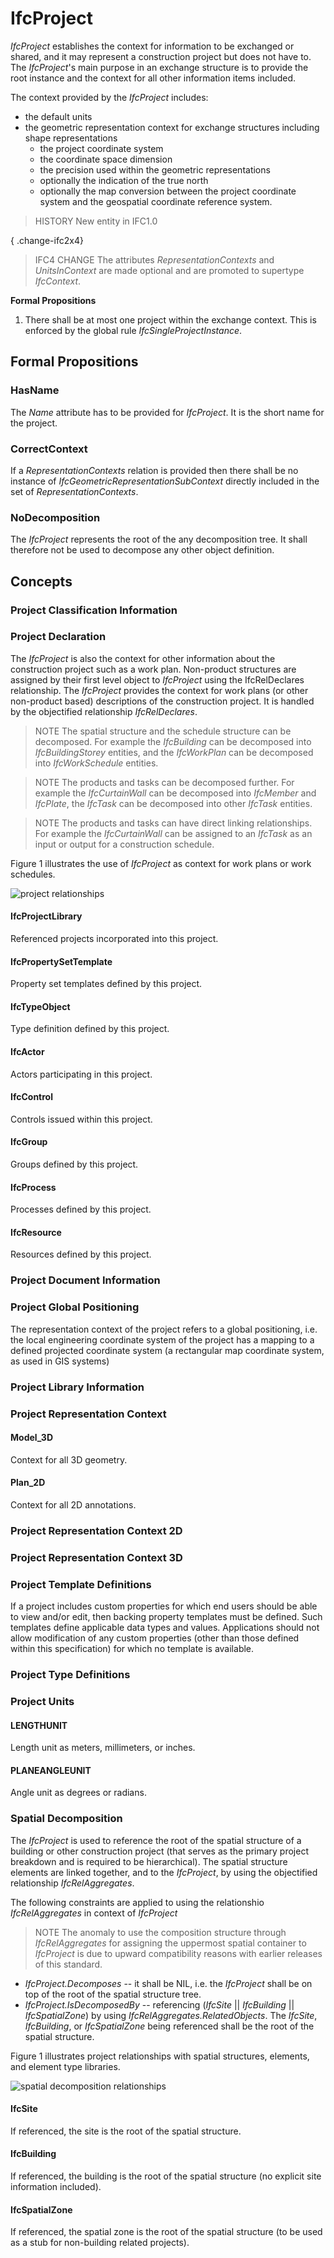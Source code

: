 # IfcProject

_IfcProject_ establishes the context for information to be exchanged or shared, and it may represent a construction project but does not have to. The _IfcProject_'s main purpose in an exchange structure is to provide the root instance and the context for all other information items included.

The context provided by the _IfcProject_ includes:

* the default units
* the geometric representation context for exchange structures including shape representations
    * the project coordinate system
    * the coordinate space dimension
    * the precision used within the geometric representations
    * optionally the indication of the true north
    * optionally the map conversion between the project coordinate system and the geospatial coordinate reference system.

> HISTORY  New entity in IFC1.0

{ .change-ifc2x4}
> IFC4 CHANGE  The attributes _RepresentationContexts_ and _UnitsInContext_ are made optional and are promoted to supertype _IfcContext_.

**Formal Propositions**

1. There shall be at most one project within the exchange context. This is enforced by the global rule _IfcSingleProjectInstance_.

## Formal Propositions

### HasName
The _Name_ attribute has to be provided for _IfcProject_. It is the short name for the project.

### CorrectContext
If a _RepresentationContexts_ relation is provided then there shall be no instance of _IfcGeometricRepresentationSubContext_ directly included in the set of _RepresentationContexts_.

### NoDecomposition
The _IfcProject_ represents the root of the any decomposition tree. It shall therefore not be used to decompose any other object definition.

## Concepts

### Project Classification Information



### Project Declaration

The _IfcProject_ is also the context for other information about the construction project such as a work plan. Non-product structures are assigned by their first level object to _IfcProject_ using the IfcRelDeclares relationship. The _IfcProject_ provides the context for work plans (or other non-product based) descriptions of the construction project. It is handled by the objectified relationship _IfcRelDeclares_.

> NOTE  The spatial structure and the schedule structure can be decomposed. For example the _IfcBuilding_ can be decomposed into _IfcBuildingStorey_ entities, and the _IfcWorkPlan_ can be decomposed into _IfcWorkSchedule_ entities.

> NOTE  The products and tasks can be decomposed further. For example the _IfcCurtainWall_ can be decomposed into _IfcMember_ and _IfcPlate_, the _IfcTask_ can be decomposed into other _IfcTask_ entities.

> NOTE  The products and tasks can have direct linking relationships. For example the _IfcCurtainWall_ can be assigned to an _IfcTask_ as an input or output for a construction schedule.

Figure 1 illustrates the use of _IfcProject_ as context for work plans or work schedules.

![project relationships](../../../../figures/ifcproject_fig-1.png "Figure 1 &mdash; Project spatial and work plan structure")

#### IfcProjectLibrary

Referenced projects incorporated into this project.

#### IfcPropertySetTemplate

Property set templates defined by this project.

#### IfcTypeObject

Type definition defined by this project.

#### IfcActor

Actors participating in this project.

#### IfcControl

Controls issued within this project.

#### IfcGroup

Groups defined by this project.

#### IfcProcess

Processes defined by this project.

#### IfcResource

Resources defined by this project.

### Project Document Information



### Project Global Positioning

The representation context of the project refers to a global positioning, i.e. the local engineering coordinate system of the project has a mapping to a defined projected coordinate system (a rectangular map coordinate system, as used in GIS systems)

### Project Library Information



### Project Representation Context



#### Model_3D

Context for all 3D geometry.

#### Plan_2D

Context for all 2D annotations.

### Project Representation Context 2D



### Project Representation Context 3D



### Project Template Definitions

If a project includes custom properties for which end users should be able to view and/or edit, then backing property templates must be defined. Such templates define applicable data types and values. Applications should not allow modification of any custom properties (other than those defined within this specification) for which no template is available.

### Project Type Definitions



### Project Units



#### LENGTHUNIT

Length unit as meters, millimeters, or inches.

#### PLANEANGLEUNIT

Angle unit as degrees or radians.

### Spatial Decomposition

The _IfcProject_ is used to reference the root of the spatial structure of a building or other construction project (that serves as the primary project breakdown and is required to be hierarchical). The spatial structure elements are linked together, and to the _IfcProject_, by using the objectified relationship _IfcRelAggregates_.

The following constraints are applied to using the relationshio _IfcRelAggregates_ in context of _IfcProject_

> NOTE  The anomaly to use the composition structure through _IfcRelAggregates_ for assigning the uppermost spatial container to _IfcProject_ is due to upward compatibility reasons with earlier releases of this standard.

* _IfcProject.Decomposes_ -- it shall be NIL, i.e. the _IfcProject_ shall be on top of the root of the spatial structure tree.
* _IfcProject.IsDecomposedBy_ -- referencing (_IfcSite_ || _IfcBuilding_ || _IfcSpatialZone_) by using _IfcRelAggregates.RelatedObjects_. The _IfcSite_, _IfcBuilding_, or _IfcSpatialZone_ being referenced shall be the root of the spatial structure.

Figure 1 illustrates project relationships with spatial structures, elements, and element type libraries.

![spatial decomposition relationships](../../../../figures/ifcproject_fig-2.png "Figure 1 &mdash; Project spatial structure, products and product type library")

#### IfcSite

If referenced, the site is the root of the spatial structure.

#### IfcBuilding

If referenced, the building is the root of the spatial structure (no explicit site information included).

#### IfcSpatialZone

If referenced, the spatial zone is the root of the spatial structure (to be used as a stub for non-building related projects).

